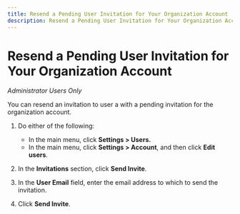 ```yaml
---
title: Resend a Pending User Invitation for Your Organization Account
description: Resend a Pending User Invitation for Your Organization Account
---
```

# Resend a Pending User Invitation for Your Organization Account

*Administrator Users Only*

You can resend an invitation to user a with a pending invitation for the organization account.

1. Do either of the following:

    * In the main menu, click **Settings > Users.**
    * In the main menu, click **Settings > Account**, and then click **Edit users**.

1. In the **Invitations** section, click **Send Invite**.

1. In the **User Email** field, enter the email address to which to send the invitation.

1. Click **Send Invite**.

<!--
>[!MORELIKETHIS]
>
>* [Invite a New User for Your Organization Account](/help/dsp/admin/user-invite.md)
>* [Uninvite a Pending User](/help/dsp/admin/user-uninvite.md)
>* [Edit User Permissions or Delete a User](/help/dsp/admin/user-edit.md)
-->
